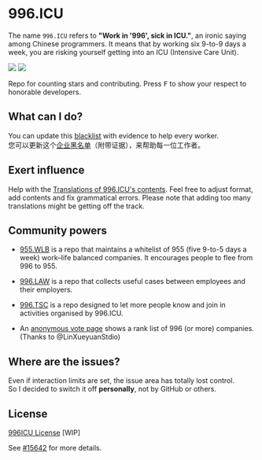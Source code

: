 996.ICU
=======
The name `996.ICU` refers to **"Work in '996', sick in ICU."**, an ironic saying among Chinese programmers. It means that by working six 9-to-9 days a week, you are risking yourself getting into an ICU (Intensive Care Unit).

<a href="https://join.slack.com/t/996icu/shared_invite/enQtNTc5MTU4MDkxOTA1LTJlYWVmMGQxOWNjZDA2NzdkMzQ3MjkzYmFlYTAxMTczZGQ0NmQ5ZWY5MTVjODQ4MWFkZGRhMmRmY2UwZGUyOTQ"><img src="https://img.shields.io/badge/slack-996ICU-%23de335e.svg"></a>
<a href="https://github.com/996icu/996.ICU/blob/master/licenses%5BWIP%5D/LICENSE.996icu.zh-hans"><img src="https://img.shields.io/badge/license-996ICU-green.svg"></a>

Repo for counting stars and contributing. Press <kbd>F</kbd> to show your respect to honorable developers.

What can I do?
---
You can update this [blacklist](blacklist/blacklist.md) with evidence to help every worker.  
您可以更新这个[企业黑名单](blacklist/blacklist.md)（附带证据），来帮助每一位工作者。

Exert influence
---
Help with the [Translations of 996.ICU's contents](i18n/i18n.md). Feel free to adjust format, add contents and fix grammatical errors. Please note that adding too many translations might be getting off the track.

Community powers
---

 - [955.WLB](https://github.com/formulahendry/955.WLB) is a repo that maintains a whitelist of 955 (five 9-to-5 days a week) work–life balanced companies. It encourages people to flee from 996 to 955.

 - [996.LAW](https://github.com/Y1ran/996.Law) is a repo that collects useful cases between employees and their employers.

 - [996.TSC](https://github.com/lxlxw/996.TSC) is a repo designed to let more people know and join in activities organised by 996.ICU.

 - An [anonymous vote page](externals/exposure.md) shows a rank list of 996 (or more) companies. (Thanks to @LinXueyuanStdio)

Where are the issues?
---
Even if interaction limits are set, the issue area has totally lost control.  
So I decided to switch it off **personally**, not by GitHub or others.

License
---
[996ICU License](https://github.com/996icu/996.ICU/blob/master/licenses%5BWIP%5D/LICENSE.996icu.zh-hans)
[WIP]

See [#15642](https://github.com/996icu/996.ICU/pull/15642) for more details.
